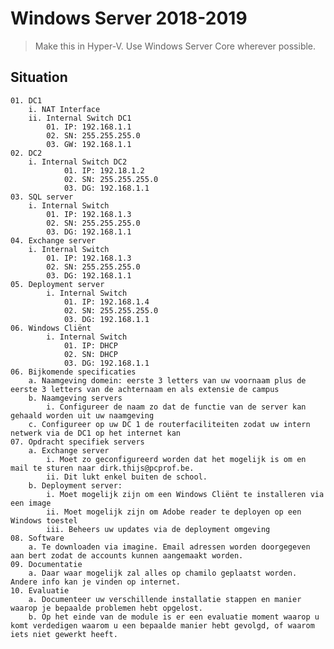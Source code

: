 # Windows Server 2018-2019

> Make this in Hyper-V.
> Use Windows Server Core wherever possible.


## Situation

    01. DC1
        i. NAT Interface
        ii. Internal Switch DC1
            01. IP: 192.168.1.1
            02. SN: 255.255.255.0
            03. GW: 192.168.1.1
    02. DC2
        i. Internal Switch DC2
                01. IP: 192.18.1.2
                02. SN: 255.255.255.0
                03. DG: 192.168.1.1
    03. SQL server
        i. Internal Switch
            01. IP: 192.168.1.3
            02. SN: 255.255.255.0
            03. DG: 192.168.1.1
    04. Exchange server
        i. Internal Switch
            01. IP: 192.168.1.3
            02. SN: 255.255.255.0
            03. DG: 192.168.1.1
    05. Deployment server
            i. Internal Switch
                01. IP: 192.168.1.4
                02. SN: 255.255.255.0
                03. DG: 192.168.1.1
    06. Windows Cliënt
            i. Internal Switch
                01. IP: DHCP
                02. SN: DHCP
                03. DG: 192.168.1.1
    06. Bijkomende specificaties
        a. Naamgeving domein: eerste 3 letters van uw voornaam plus de eerste 3 letters van de achternaam en als extensie de campus
        b. Naamgeving servers
            i. Configureer de naam zo dat de functie van de server kan gehaald worden uit uw naamgeving
        c. Configureer op uw DC 1 de routerfaciliteiten zodat uw intern netwerk via de DC1 op het internet kan
    07. Opdracht specifiek servers
        a. Exchange server
            i. Moet zo geconfigureerd worden dat het mogelijk is om en mail te sturen naar dirk.thijs@pcprof.be.
            ii. Dit lukt enkel buiten de school.
        b. Deployment server:
            i. Moet mogelijk zijn om een Windows Cliënt te installeren via een image
            ii. Moet mogelijk zijn om Adobe reader te deployen op een Windows toestel
            iii. Beheers uw updates via de deployment omgeving
    08. Software
        a. Te downloaden via imagine. Email adressen worden doorgegeven aan bert zodat de accounts kunnen aangemaakt worden.
    09. Documentatie
        a. Daar waar mogelijk zal alles op chamilo geplaatst worden. Andere info kan je vinden op internet.
    10. Evaluatie
        a. Documenteer uw verschillende installatie stappen en manier waarop je bepaalde problemen hebt opgelost.
        b. Op het einde van de module is er een evaluatie moment waarop u komt verdedigen waarom u een bepaalde manier hebt gevolgd, of waarom iets niet gewerkt heeft.

